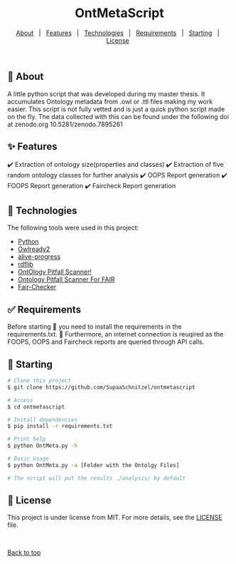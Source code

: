 

<h1 align="center">OntMetaScript</h1>



<p align="center">
  <a href="#dart-about">About</a> &#xa0; | &#xa0; 
  <a href="#sparkles-features">Features</a> &#xa0; | &#xa0;
  <a href="#rocket-technologies">Technologies</a> &#xa0; | &#xa0;
  <a href="#white_check_mark-requirements">Requirements</a> &#xa0; | &#xa0;
  <a href="#checkered_flag-starting">Starting</a> &#xa0; | &#xa0;
  <a href="#memo-license">License</a> &#xa0; 
</p>

<br>

## :dart: About ##

 A little python script that was developed during my master thesis. It accumulates Ontology metadata from .owl or .ttl files making my work easier. This script is not fully vetted and is just a quick python script made on the fly. The data collected with this can be found under the following doi at zenodo.org 10.5281/zenodo.7895261

## :sparkles: Features ##

:heavy_check_mark: Extraction of ontology size(properties and classes)
:heavy_check_mark: Extraction of five random ontology classes for further analysis
:heavy_check_mark: OOPS Report generation
:heavy_check_mark: FOOPS Report generation
:heavy_check_mark: Faircheck Report generation

## :rocket: Technologies ##

The following tools were used in this project:

- [Python](https://www.python.org/)
- [Owlready2](https://github.com/pwin/owlready2)
- [alive-progress](https://github.com/rsalmei/alive-progress)
- [rdflib](https://github.com/RDFLib/rdflib)
- [OntOlogy Pitfall Scanner!](https://oops.linkeddata.es/)
- [Ontology Pitfall Scanner For FAIR](https://foops.linkeddata.es/FAIR_validator.html)
- [Fair-Checker](https://fair-checker.france-bioinformatique.fr/check)

## :white_check_mark: Requirements ##

Before starting :checkered_flag: you need to install the requirements in the requirements.txt. :checkered_flag: Furthermore, an internet connection is reuqired as the FOOPS, OOPS and Faircheck reports are queried through API calls.

## :checkered_flag: Starting ##

```bash
# Clone this project
$ git clone https://github.com/SupaaSchnitzel/ontmetascript

# Access
$ cd ontmetascript

# Install dependencies
$ pip install -r requirements.txt

# Print help
$ python OntMeta.py -h

# Basic Usage
$ python OntMeta.py -a [Folder with the Ontolgy Files]

# The script will put the results ./analysis/ by default
```

## :memo: License ##

This project is under license from MIT. For more details, see the [LICENSE](LICENSE.md) file.


&#xa0;

<a href="#top">Back to top</a>
